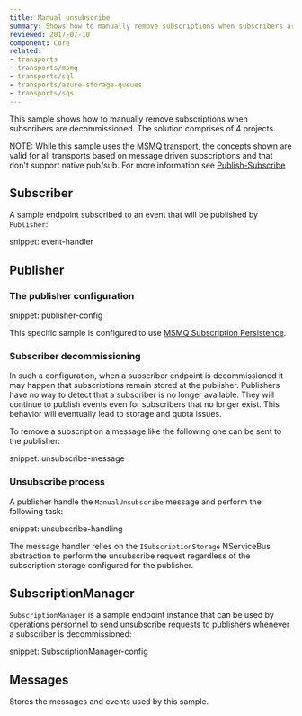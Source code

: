 ```yaml
---
title: Manual unsubscribe
summary: Shows how to manually remove subscriptions when subscribers are decommissioned.
reviewed: 2017-07-10
component: Core
related:
- transports
- transports/msmq
- transports/sql
- transports/azure-storage-queues
- transports/sqs
---
```


This sample shows how to manually remove subscriptions when subscribers are decommissioned. The solution comprises of 4 projects.

NOTE: While this sample uses the [MSMQ transport](/transports/msmq), the concepts shown are valid for all transports based on message driven subscriptions and that don't support native pub/sub. For more information see [Publish-Subscribe](/nservicebus/messaging/publish-subscribe/)


## Subscriber

A sample endpoint subscribed to an event that will be published by `Publisher`:

snippet: event-handler


## Publisher


### The publisher configuration

snippet: publisher-config

This specific sample is configured to use [MSMQ Subscription Persistence](/persistence/msmq/subscription.md).


### Subscriber decommissioning

In such a configuration, when a subscriber endpoint is decommissioned it may happen that subscriptions remain stored at the publisher. Publishers have no way to detect that a subscriber is no longer available. They will continue to publish events even for subscribers that no longer exist. This behavior will eventually lead to storage and quota issues.

To remove a subscription a message like the following one can be sent to the publisher:

snippet: unsubscribe-message


### Unsubscribe process

A publisher handle the `ManualUnsubscribe` message and perform the following task:

snippet: unsubscribe-handling

The message handler relies on the `ISubscriptionStorage` NServiceBus abstraction to perform the unsubscribe request regardless of the subscription storage configured for the publisher.


## SubscriptionManager

`SubscriptionManager` is a sample endpoint instance that can be used by operations personnel to send unsubscribe requests to publishers whenever a subscriber is decommissioned:

snippet: SubscriptionManager-config


## Messages

Stores the messages and events used by this sample.
